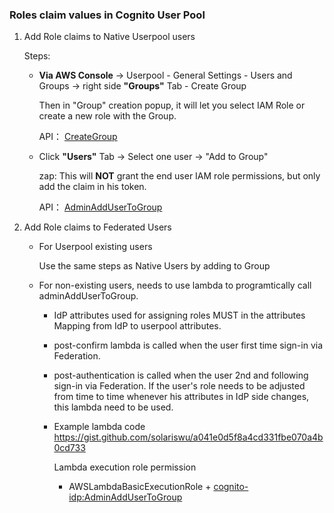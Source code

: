 ### Roles claim values in Cognito User Pool

1. Add Role claims to Native Userpool users
    
    Steps:

    + **Via AWS Console** -> Userpool - General Settings - Users and Groups -> right side **"Groups"** Tab - Create Group 
    
        Then in "Group" creation popup, it will let you select IAM Role or create a new role with the Group.

        API： [CreateGroup](https://docs.aws.amazon.com/cognito-user-identity-pools/latest/APIReference/API_CreateGroup.html)

    + Click **"Users"** Tab -> Select one user -> "Add to Group"

        zap: This will **NOT** grant the end user IAM role permissions, but only add the claim in his token. 

        API： [AdminAddUserToGroup](https://docs.aws.amazon.com/cognito-user-identity-pools/latest/APIReference/API_AdminAddUserToGroup.html)

2. Add Role claims to Federated Users
    + For Userpool existing users 

        Use the same steps as Native Users by adding to Group

    + For non-existing users, needs to use lambda to programtically call adminAddUserToGroup.
        
        + IdP attributes used for assigning roles MUST in the attributes Mapping from IdP to userpool attributes.
        
        + post-confirm lambda is called when the user first time sign-in via Federation. 

        + post-authentication is called when the user 2nd and following sign-in via Federation. If the user's role needs to be adjusted from time to time whenever his attributes in IdP side changes, this lambda need to be used. 

        + Example lambda code 
            https://gist.github.com/solariswu/a041e0d5f8a4cd331fbe070a4b0cd733

            Lambda execution role permission

            + AWSLambdaBasicExecutionRole + [cognito-idp:AdminAddUserToGroup](https://gist.github.com/solariswu/d6eba3c027599f3af650389d5607bcf5)